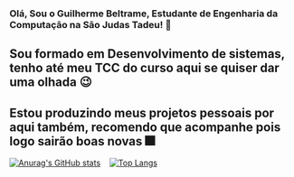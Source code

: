 ### Olá, Sou o Guilherme Beltrame, Estudante de Engenharia da Computação na São Judas Tadeu! 👋
## Sou formado em Desenvolvimento de sistemas, tenho até meu TCC do curso aqui se quiser dar uma olhada 😉
## Estou produzindo meus projetos pessoais por aqui também, recomendo que acompanhe pois logo sairão boas novas 🎆

[![Anurag's GitHub stats](https://github-readme-stats.vercel.app/api?username=Guilherme-Beltrame&show_icons=true&show_icons=true&theme=gotham)](https://github.com/anuraghazra/github-readme-stats)     &nbsp;&nbsp;     [![Top Langs](https://github-readme-stats.vercel.app/api/top-langs/?username=Guilherme-Beltrame&theme=gotham)](https://github.com/anuraghazra/github-readme-stats)
